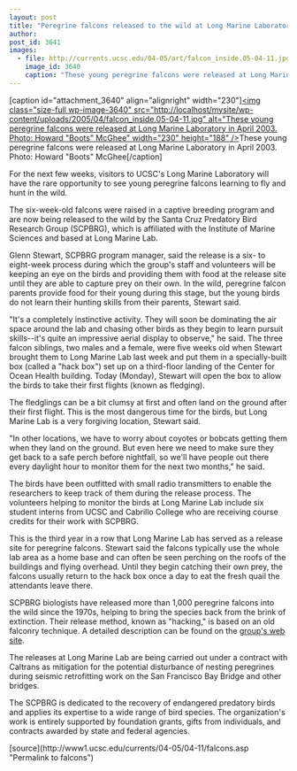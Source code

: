 ```yaml
---
layout: post
title: "Peregrine falcons released to the wild at Long Marine Laboratory"
author:  
post_id: 3641
images:
  - file: http://currents.ucsc.edu/04-05/art/falcon_inside.05-04-11.jpg
    image_id: 3640
    caption: "These young peregrine falcons were released at Long Marine Laboratory in April 2003. Photo: Howard 'Boots' McGhee"
---
```


[caption id="attachment_3640" align="alignright" width="230"]<a href="http://localhost/mysite/wp-content/uploads/2005/04/falcon_inside.05-04-11.jpg"><img class="size-full wp-image-3640" src="http://localhost/mysite/wp-content/uploads/2005/04/falcon_inside.05-04-11.jpg" alt="These young peregrine falcons were released at Long Marine Laboratory in April 2003. Photo: Howard "Boots" McGhee" width="230" height="188" /></a>These young peregrine falcons were released at Long Marine Laboratory in April 2003. Photo: Howard "Boots" McGhee[/caption]
<a name="content" id="content"></a>
<p>
  For the next few weeks, visitors to UCSC's Long Marine Laboratory will have the rare opportunity to see young peregrine falcons learning to fly and hunt in the wild.
</p>
<p>
  The six-week-old falcons were raised in a captive breeding program and are now being released to the wild by the Santa Cruz Predatory Bird Research Group (SCPBRG), which is affiliated with the Institute of Marine Sciences and based at Long Marine Lab.
</p>
<p>
  Glenn Stewart, SCPBRG program manager, said the release is a six- to eight-week process during which the group's staff and volunteers will be keeping an eye on the birds and providing them with food at the release site until they are able to capture prey on their own. In the wild, peregrine falcon parents provide food for their young during this stage, but the young birds do not learn their hunting skills from their parents, Stewart said.
</p>
<p>
  "It's a completely instinctive activity. They will soon be dominating the air space around the lab and chasing other birds as they begin to learn pursuit skills--it's quite an impressive aerial display to observe," he said. The three falcon siblings, two males and a female, were five weeks old when Stewart brought them to Long Marine Lab last week and put them in a specially-built box (called a "hack box") set up on a third-floor landing of the Center for Ocean Health building. Today (Monday), Stewart will open the box to allow the birds to take their first flights (known as fledging).
</p>
<p>
  The fledglings can be a bit clumsy at first and often land on the ground after their first flight. This is the most dangerous time for the birds, but Long Marine Lab is a very forgiving location, Stewart said.
</p>
<p>
  "In other locations, we have to worry about coyotes or bobcats getting them when they land on the ground. But even here we need to make sure they get back to a safe perch before nightfall, so we'll have people out there every daylight hour to monitor them for the next two months," he said.
</p>
<p>
  The birds have been outfitted with small radio transmitters to enable the researchers to keep track of them during the release process. The volunteers helping to monitor the birds at Long Marine Lab include six student interns from UCSC and Cabrillo College who are receiving course credits for their work with SCPBRG.
</p>
<p>
  This is the third year in a row that Long Marine Lab has served as a release site for peregrine falcons. Stewart said the falcons typically use the whole lab area as a home base and can often be seen perching on the roofs of the buildings and flying overhead. Until they begin catching their own prey, the falcons usually return to the hack box once a day to eat the fresh quail the attendants leave there.
</p>
<p>
  SCPBRG biologists have released more than 1,000 peregrine falcons into the wild since the 1970s, helping to bring the species back from the brink of extinction. Their release method, known as "hacking," is based on an old falconry technique. A detailed description can be found on the <a href="http://www2.ucsc.edu/scpbrg/hacksite.htm">group's web site</a>.
</p>
<p>
  The releases at Long Marine Lab are being carried out under a contract with Caltrans as mitigation for the potential disturbance of nesting peregrines during seismic retrofitting work on the San Francisco Bay Bridge and other bridges.
</p>
<p>
  The SCPBRG is dedicated to the recovery of endangered predatory birds and applies its expertise to a wide range of bird species. The organization's work is entirely supported by foundation grants, gifts from individuals, and contracts awarded by state and federal agencies.<br>
</p>
[source](http://www1.ucsc.edu/currents/04-05/04-11/falcons.asp "Permalink to falcons")
